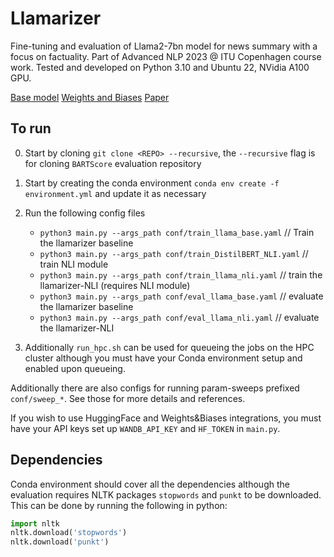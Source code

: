 # Llamarizer
Fine-tuning and evaluation of Llama2-7bn model for news summary with a focus on factuality. Part of Advanced NLP 2023 @ ITU Copenhagen course work. Tested and developed on Python 3.10 and Ubuntu 22, NVidia A100 GPU.

[Base model](https://huggingface.co/ernlavr/llama-2-7bn-xsum-lora-adapter)
[Weights and Biases](https://wandb.ai/ernlavr/adv_nlp2023/sweeps)
[Paper](https://ernlavr.github.io/portfolio/portfolio-5/)

## To run
0. Start by cloning `git clone <REPO> --recursive`, the `--recursive` flag is 
for cloning `BARTScore` evaluation repository
1. Start by creating the conda environment `conda env create -f environment.yml`
and update it as necessary
1. Run the following config files
    - `python3 main.py --args_path conf/train_llama_base.yaml` // Train the llamarizer baseline
    - `python3 main.py --args_path conf/train_DistilBERT_NLI.yaml` // train NLI module
    - `python3 main.py --args_path conf/train_llama_nli.yaml` // train the llamarizer-NLI (requires NLI module)
    - `python3 main.py --args_path conf/eval_llama_base.yaml` // evaluate the llamarizer baseline
    - `python3 main.py --args_path conf/eval_llama_nli.yaml` // evaluate the llamarizer-NLI

2. Additionally `run_hpc.sh` can be used for queueing the jobs on the HPC cluster although you must have your Conda environment setup and enabled upon queueing.

Additionally there are also configs for running param-sweeps prefixed `conf/sweep_*`. See those for more details and references.

If you wish to use HuggingFace and Weights&Biases integrations, you must have your API keys set up `WANDB_API_KEY` and `HF_TOKEN` in `main.py`.

## Dependencies
Conda environment should cover all the dependencies although the evaluation requires NLTK packages `stopwords` and `punkt` to be downloaded. This can be done by running the following in python:
```python
import nltk
nltk.download('stopwords')
nltk.download('punkt')
```
